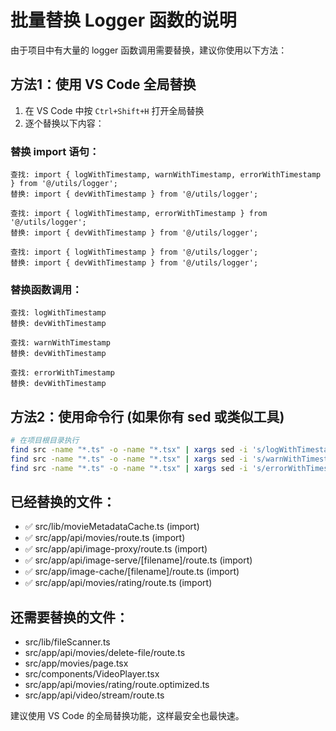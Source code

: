 # 批量替换 Logger 函数的说明

由于项目中有大量的 logger 函数调用需要替换，建议你使用以下方法：

## 方法1：使用 VS Code 全局替换

1. 在 VS Code 中按 `Ctrl+Shift+H` 打开全局替换
2. 逐个替换以下内容：

### 替换 import 语句：
```
查找: import { logWithTimestamp, warnWithTimestamp, errorWithTimestamp } from '@/utils/logger';
替换: import { devWithTimestamp } from '@/utils/logger';
```

```
查找: import { logWithTimestamp, errorWithTimestamp } from '@/utils/logger';
替换: import { devWithTimestamp } from '@/utils/logger';
```

```
查找: import { logWithTimestamp } from '@/utils/logger';
替换: import { devWithTimestamp } from '@/utils/logger';
```

### 替换函数调用：
```
查找: logWithTimestamp
替换: devWithTimestamp
```

```
查找: warnWithTimestamp
替换: devWithTimestamp
```

```
查找: errorWithTimestamp
替换: devWithTimestamp
```

## 方法2：使用命令行 (如果你有 sed 或类似工具)

```bash
# 在项目根目录执行
find src -name "*.ts" -o -name "*.tsx" | xargs sed -i 's/logWithTimestamp/devWithTimestamp/g'
find src -name "*.ts" -o -name "*.tsx" | xargs sed -i 's/warnWithTimestamp/devWithTimestamp/g'
find src -name "*.ts" -o -name "*.tsx" | xargs sed -i 's/errorWithTimestamp/devWithTimestamp/g'
```

## 已经替换的文件：
- ✅ src/lib/movieMetadataCache.ts (import)
- ✅ src/app/api/movies/route.ts (import)
- ✅ src/app/api/image-proxy/route.ts (import)
- ✅ src/app/api/image-serve/[filename]/route.ts (import)
- ✅ src/app/image-cache/[filename]/route.ts (import)
- ✅ src/app/api/movies/rating/route.ts (import)

## 还需要替换的文件：
- src/lib/fileScanner.ts
- src/app/api/movies/delete-file/route.ts
- src/app/movies/page.tsx
- src/components/VideoPlayer.tsx
- src/app/api/movies/rating/route.optimized.ts
- src/app/api/video/stream/route.ts

建议使用 VS Code 的全局替换功能，这样最安全也最快速。